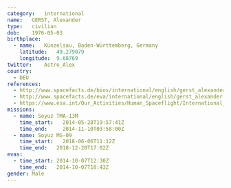 ```yaml
---
category:	international
name:	GERST, Alexander
type:	civilian
dob:	1976-05-03
birthplace:
  - name:	Künzelsau, Baden-Württemberg, Germany
    latitude:	49.279079
    longitude:	9.68769
twitter:	Astro_Alex
country:
  - DEU
references:
  - http://www.spacefacts.de/bios/international/english/gerst_alexander.htm
  - http://www.spacefacts.de/eva/international/english/gerst_alexander.htm
  - https://www.esa.int/Our_Activities/Human_Spaceflight/International_Space_Station/Follow_the_launch_and_docking_of_ESA_astronaut_Alexander_Gerst
missions:
  - name: Soyuz TMA-13M
    time_start:   2014-05-28T19:57:41Z
    time_end:     2014-11-10T03:58:00Z
  - name: Soyuz MS-09
    time_start:   2018-06-06T11:12Z
    time_end:	2018-12-20T17:02Z
evas:
  - time_start: 2014-10-07T12:30Z
    time_end:   2014-10-07T18:43Z
gender:	Male
---
```

